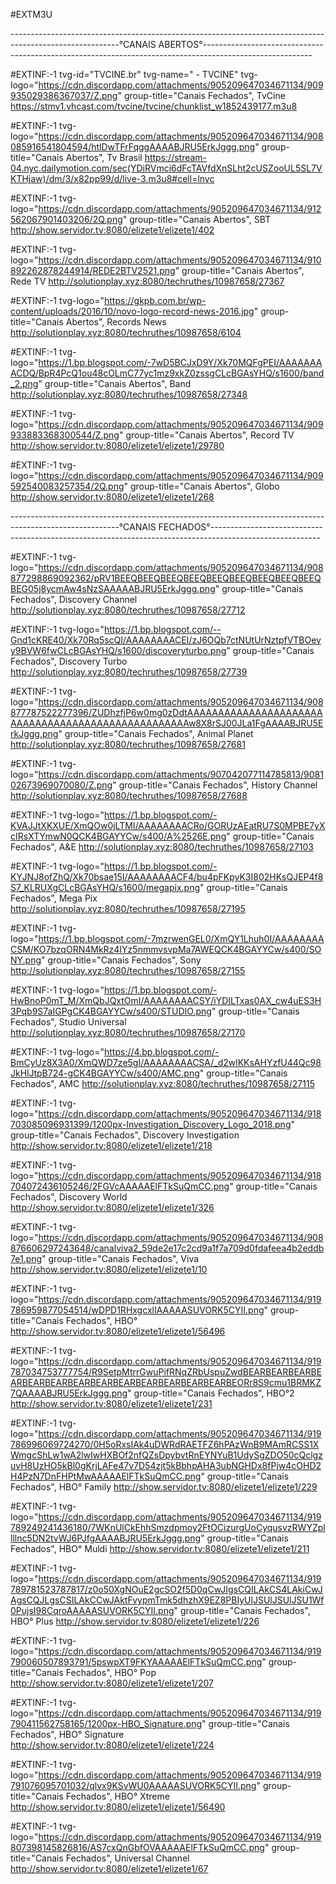 #EXTM3U


---------------------------------------------------------------------------------------------------------°CANAIS ABERTOS°---------------------------------------------------------------------------------------------------------


#EXTINF:-1 tvg-id="TVCINE.br" tvg-name=" - TVCINE" tvg-logo="https://cdn.discordapp.com/attachments/905209647034671134/909935029386367037/Z.png" group-title="Canais Fechados", TvCine
https://stmv1.vhcast.com/tvcine/tvcine/chunklist_w1852439177.m3u8

#EXTINF:-1 tvg-logo="https://cdn.discordapp.com/attachments/905209647034671134/908085916541804594/htlDwTFrFqggAAAABJRU5ErkJggg.png" group-title="Canais Abertos", Tv Brasil
https://stream-04.nyc.dailymotion.com/sec(YDiRVmci6dFcTAVfdXnSLht2cUSZooUL5SL7VKTHjaw)/dm/3/x82pp99/d/live-3.m3u8#cell=lnyc

#EXTINF:-1 tvg-logo="https://cdn.discordapp.com/attachments/905209647034671134/912562067901403206/2Q.png" group-title="Canais Abertos", SBT
http://show.servidor.tv:8080/elizete1/elizete1/402

#EXTINF:-1 tvg-logo="https://cdn.discordapp.com/attachments/905209647034671134/910892262878244914/REDE2BTV2521.png" group-title="Canais Abertos", Rede TV
http://solutionplay.xyz:8080/techruthes/10987658/27367

#EXTINF:-1 tvg-logo="https://gkpb.com.br/wp-content/uploads/2016/10/novo-logo-record-news-2016.jpg" group-title="Canais Abertos", Records News
http://solutionplay.xyz:8080/techruthes/10987658/6104

#EXTINF:-1 tvg-logo="https://1.bp.blogspot.com/-7wD5BCJxD9Y/Xk70MQFgPEI/AAAAAAAACDQ/BpR4PcQ1ou48cOLmC77yc1mz9xkZ0zssgCLcBGAsYHQ/s1600/band_2.png" group-title="Canais Abertos", Band
http://solutionplay.xyz:8080/techruthes/10987658/27348

#EXTINF:-1 tvg-logo="https://cdn.discordapp.com/attachments/905209647034671134/909933883368300544/Z.png" group-title="Canais Abertos", Record TV
http://show.servidor.tv:8080/elizete1/elizete1/29780

#EXTINF:-1 tvg-logo="https://cdn.discordapp.com/attachments/905209647034671134/909592540083257354/2Q.png" group-title="Canais Abertos", Globo
http://show.servidor.tv:8080/elizete1/elizete1/268


---------------------------------------------------------------------------------------------------------°CANAIS FECHADOS°---------------------------------------------------------------------------------------------------------


#EXTINF:-1 tvg-logo="https://cdn.discordapp.com/attachments/905209647034671134/908877298869092362/pRV1BEEQBEEQBEEQBEEQBEEQBEEQBEEQBEEQBEEQBEG05j8ycmAw4sNzSAAAAABJRU5ErkJggg.png" group-title="Canais Fechados", Discovery Channel
http://solutionplay.xyz:8080/techruthes/10987658/27712

#EXTINF:-1 tvg-logo="https://1.bp.blogspot.com/--Gnd1cKRE40/Xk70Rq5scQI/AAAAAAAACEI/zJ6OQb7ctNUtUrNztpfVTBOevy9BVW6fwCLcBGAsYHQ/s1600/discoveryturbo.png" group-title="Canais Fechados", Discovery Turbo
http://solutionplay.xyz:8080/techruthes/10987658/27739

#EXTINF:-1 tvg-logo="https://cdn.discordapp.com/attachments/905209647034671134/908877787522277396/ZUDhzfjP6w0mg0zDdtAAAAAAAAAAAAAAAAAAAAAAAAAAAAAAAAAAAAAAAAAAAAAAAAAAAw8X8rSJ00JLa1FgAAAABJRU5ErkJggg.png" group-title="Canais Fechados", Animal Planet
http://solutionplay.xyz:8080/techruthes/10987658/27681

#EXTINF:-1 tvg-logo="https://cdn.discordapp.com/attachments/907042077114785813/908102673969070080/Z.png" group-title="Canais Fechados", History Channel
http://solutionplay.xyz:8080/techruthes/10987658/27688

#EXTINF:-1 tvg-logo="https://1.bp.blogspot.com/-KVAJJtXKXUE/XmQOw0jLTMI/AAAAAAAACRo/GORUzAEatRU7S0MPBE7yXcIRsXTYmwN0QCK4BGAYYCw/s400/A%2526E.png" group-title="Canais Fechados", A&E
http://solutionplay.xyz:8080/techruthes/10987658/27103

#EXTINF:-1 tvg-logo="https://1.bp.blogspot.com/-KYJNJ8ofZhQ/Xk70bsae15I/AAAAAAAACF4/bu4pFKpyK3I802HKsQJEP4f8S7_KLRUXgCLcBGAsYHQ/s1600/megapix.png" group-title="Canais Fechados", Mega Pix
http://solutionplay.xyz:8080/techruthes/10987658/27195

#EXTINF:-1 tvg-logo="https://1.bp.blogspot.com/-7mzrwenGEL0/XmQY1Lhuh0I/AAAAAAAACSM/KO7bzqORN4MkRz4IYz5nmmvsvpMa7AWEQCK4BGAYYCw/s400/SONY.png" group-title="Canais Fechados", Sony 
http://solutionplay.xyz:8080/techruthes/10987658/27155

#EXTINF:-1 tvg-logo="https://1.bp.blogspot.com/-HwBnoP0mT_M/XmQbJQxtOmI/AAAAAAAACSY/iYDILTxas0AX_cw4uES3H3Pqb9S7aIGPgCK4BGAYYCw/s400/STUDIO.png" group-title="Canais Fechados", Studio Universal
http://solutionplay.xyz:8080/techruthes/10987658/27170

#EXTINF:-1 tvg-logo="https://4.bp.blogspot.com/-BmCyUz8X3A0/XmQWD7ze5gI/AAAAAAAACSA/_d2wlKKsAHYzfU44Qc98JkHlJtpB724-gCK4BGAYYCw/s400/AMC.png" group-title="Canais Fechados", AMC 
http://solutionplay.xyz:8080/techruthes/10987658/27115

#EXTINF:-1 tvg-logo="https://cdn.discordapp.com/attachments/905209647034671134/918703085096931399/1200px-Investigation_Discovery_Logo_2018.png" group-title="Canais Fechados", Discovery Investigation
http://show.servidor.tv:8080/elizete1/elizete1/218

#EXTINF:-1 tvg-logo="https://cdn.discordapp.com/attachments/905209647034671134/918704072436105246/2FGVcAAAAAElFTkSuQmCC.png" group-title="Canais Fechados", Discovery World
http://show.servidor.tv:8080/elizete1/elizete1/326

#EXTINF:-1 tvg-logo="https://cdn.discordapp.com/attachments/905209647034671134/908876606297243648/canalviva2_59de2e17c2cd9a1f7a709d0fdafeea4b2eddb7e1.png" group-title="Canais Fechados", Viva
http://show.servidor.tv:8080/elizete1/elizete1/10

#EXTINF:-1 tvg-logo="https://cdn.discordapp.com/attachments/905209647034671134/919786959877054514/wDPD1RHxgcxlIAAAAASUVORK5CYII.png" group-title="Canais Fechados", HBO°
http://show.servidor.tv:8080/elizete1/elizete1/56496

#EXTINF:-1 tvg-logo="https://cdn.discordapp.com/attachments/905209647034671134/919787034753777754/R9SetpMtrrGwuPifRNqZRbUspuZwdBEARBEARBEARBEARBEARBEARBEARBEARBEARBEARBEARBEARBEARBEORr8S9cmu1BRMKZ7QAAAABJRU5ErkJggg.png" group-title="Canais Fechados", HBO°2
http://show.servidor.tv:8080/elizete1/elizete1/231

#EXTINF:-1 tvg-logo="https://cdn.discordapp.com/attachments/905209647034671134/919786996069724270/0H5oRxsIAk4uDWRdRAETFZ6hPAzWnB9MAmRCSS1XWmgcShLw1wA2lwIwHXBOf2nfQZsDpybvtRnEYNYuB1UdySgZDO50cQclgzuvH8UzHO5kBl0gKrjLAFe47v7D54zjt5kBbhpAHA3ubNGHDx8fPjw4cOHD2H4PzN7DnFHPtMwAAAAAElFTkSuQmCC.png" group-title="Canais Fechados", HBO° Family
http://show.servidor.tv:8080/elizete1/elizete1/229

#EXTINF:-1 tvg-logo="https://cdn.discordapp.com/attachments/905209647034671134/919789249241436180/7WKnUlCkEhhSmzdpmoy2FtOCizurgUoCyqusvzRWYZpllllnc5DN2tvWJ6PJfgAAAABJRU5ErkJggg.png" group-title="Canais Fechados", HBO° Muldi
http://show.servidor.tv:8080/elizete1/elizete1/211

#EXTINF:-1 tvg-logo="https://cdn.discordapp.com/attachments/905209647034671134/919789781523787817/z0o50XgNOuE2gcSO2f5D0qCwJIgsCQILAkCS4LAkiCwJAgsCQJLgsCSILAkCCwJAktFvypmTmk5dhzhX9EZ8PBIyUlJSUlJSUlJSU1Wf0PujsI98CqroAAAAASUVORK5CYII.png" group-title="Canais Fechados", HBO° Plus
http://show.servidor.tv:8080/elizete1/elizete1/226

#EXTINF:-1 tvg-logo="https://cdn.discordapp.com/attachments/905209647034671134/919790060507893791/5pswpXT9FKYAAAAAElFTkSuQmCC.png" group-title="Canais Fechados", HBO° Pop
http://show.servidor.tv:8080/elizete1/elizete1/207

#EXTINF:-1 tvg-logo="https://cdn.discordapp.com/attachments/905209647034671134/919790411562758165/1200px-HBO_Signature.png" group-title="Canais Fechados", HBO° Signature
http://show.servidor.tv:8080/elizete1/elizete1/224

#EXTINF:-1 tvg-logo="https://cdn.discordapp.com/attachments/905209647034671134/919791076095701032/qlvx9KSvWU0AAAAASUVORK5CYII.png" group-title="Canais Fechados", HBO° Xtreme
http://show.servidor.tv:8080/elizete1/elizete1/56490

#EXTINF:-1 tvg-logo="https://cdn.discordapp.com/attachments/905209647034671134/919807398145826816/AS7cxQnGbfOVAAAAAElFTkSuQmCC.png" group-title="Canais Fechados", Universal Channel
http://show.servidor.tv:8080/elizete1/elizete1/67
